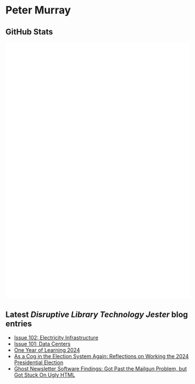 # Peter Murray

## GitHub Stats
![Metrics](/github-metrics.svg)


## Latest _Disruptive Library Technology Jester_ blog entries
<!-- BLOG-POST-LIST:START -->
- [Issue 102: Electricity Infrastructure](https://dltj.org/article/issue-102-electricity-infrastructure)
- [Issue 101: Data Centers](https://dltj.org/article/issue-101-data-centers)
- [One Year of Learning 2024](https://dltj.org/article/one-year-of-learning-2024)
- [As a Cog in the Election System Again: Reflections on Working the 2024 Presidential Election](https://dltj.org/article/election-reflection-2024)
- [Ghost Newsletter Software Findings: Got Past the Mailgun Problem, but Got Stuck On Ugly HTML](https://dltj.org/article/ghost-bulk-email-aws-ses)
<!-- BLOG-POST-LIST:END -->


[LinkedIn]: https://www.linkedin.com/in/datagazetteer "LinkedIn"
[Twitter]: https://twitter.com/DataG "Twitter"
[blog]: https://dltj.org/ "Blog"
